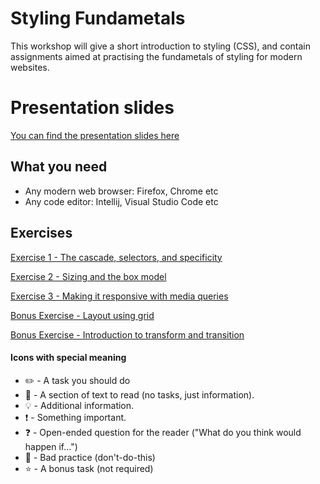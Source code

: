 # Styling Fundametals

This workshop will give a short introduction to styling (CSS), and contain assignments aimed at practising the fundametals of styling for modern websites.

# Presentation slides
[You can find the presentation slides here](https://docs.google.com/presentation/d/1w8oZIHc2-LqRq88wn01X8xO29k_H2-bFZkuGQq-KFrM/edit?usp=sharing)

## What you need

- Any modern web browser: Firefox, Chrome etc
- Any code editor: Intellij, Visual Studio Code etc

## Exercises

[Exercise 1 - The cascade, selectors, and specificity](exercise-1/readme.md)

[Exercise 2 - Sizing and the box model](exercise-2/readme.md)

[Exercise 3 - Making it responsive with media queries](exercise-3/readme.md)

[Bonus Exercise - Layout using grid](exercise-4/readme.md)

[Bonus Exercise - Introduction to transform and transition](exercise-5/readme.md)


#### Icons with special meaning

- :pencil2: - A task you should do
- :book: - A section of text to read (no tasks, just information).
- :bulb: - Additional information.
- :exclamation: - Something important.
- :question: - Open-ended question for the reader ("What do you think would happen if...")
- :poop: - Bad practice (don't-do-this)
- :star: - A bonus task (not required)

